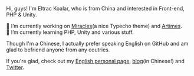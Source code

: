 Hi, guys! I'm Eltrac Koalar, who is from China and interested in Front-end, PHP & Unity.

🔭 I’m currently working on [Miracles](https://github.com/BigCoke233/miracles)(a nice Typecho theme) and [Artimes](https://github.com/artimes-org).  
🌱 I’m currently learning PHP, Unity and various stuff.

Though I'm a Chinese, I actually prefer speaking English on GitHub and am glad to befriend anyone from any coutries.

If you're glad, check out my [English personal page](https://eltra.cc/), [blog](https://guhub.cn)(in Chinese!) and [Twitter](https://twitter.com/Eltrac233).
